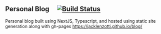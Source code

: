 

## Personal Blog &nbsp; &nbsp; [![Build Status](https://travis-ci.com/jacklenzotti/blog.svg?branch=master)](https://travis-ci.com/jacklenzotti/blog)  
Personal blog built using NextJS, Typescript, and hosted using static site generation along with gh-pages
https://jacklenzotti.github.io/blog/
